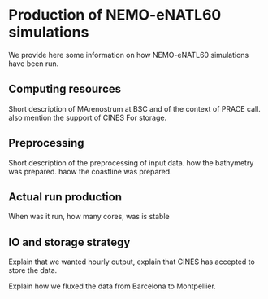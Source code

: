 #  Production of NEMO-eNATL60 simulations

We provide here some information on how NEMO-eNATL60 simulations have been run. 


## Computing resources 

Short description of MArenostrum at BSC and of the context of PRACE call. also mention the support of CINES For storage.


## Preprocessing

Short description of the preprocessing of input data. how the bathymetry was prepared. haow the coastline was prepared. 


## Actual run production 

When was it run, how many cores, was is stable 

## IO and storage strategy 

Explain that we wanted hourly output, explain that CINES has accepted to store the data.

Explain how we fluxed the data from Barcelona to Montpellier.
